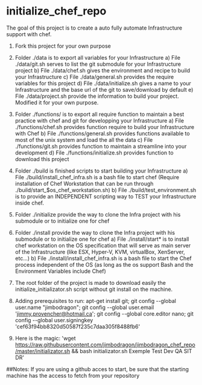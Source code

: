 # initialize_chef_repo

The goal of this project is to create a auto fully automate Infrastructure support with chef.

1. Fork this project for your own purpose

2. Folder ./data is to export all variables for your Infrastructure
  a) File ./data/git.sh serves to list the git submodule for your Infrastructure project
  b) File ./data/chef.sh gives the environment and recipe to build your Infrastructure
  c) File ./data/general.sh provides the require variables for this project
  d) File ./data/initialize.sh gives a name to your Infrastructure and the base url of the git to save/download by default
  e) File ./data/project.sh provide the information to build your project. Modified it for your own purpose.

3. Folder ./functions/ is to export all require function to maintain a best practice with chef and git for developping your Infrastructure
  a) File ./functions/chef.sh provides function require to build your Infrastructure with Chef
  b) File ./functions/general.sh provides functions available to most of the unix system and load the all the data
  c) File ./functions/git.sh provides function to maintain a streamline into your development
  d) File ./functions/initialize.sh provides function to download this project

4. Folder ./build is finished scripts to start building your Infrastructure
  a) File ./build/install_chef_infra.sh is a bash file to start chef (Require installation of Chef Workstation that can be run through ./build/start_$os_chef_workstation.sh)
  b) File ./build/test_environment.sh is to provide an INDEPENDENT scripting way to TEST your Infrastructure inside chef.

5. Folder ./initialize provide the way to clone the Infra project with his submodule or to initialize one for chef

6. Folder ./install provide the way to clone the Infra project with his submodule or to initialize one for chef
  a) File ./install/start* is to install chef workstation on the OS specification that will serve as main server of the Infrastructure (like ESX, Hyper-V, KVM, virtualBox, XenServer, etc...)
  b) File ./install/install_chef_infra.sh is a bash file to start the Chef process independent of the OS (as long as the os support Bash and the Environment Variables include Chef)

7. The root folder of the project is made to download easily the initialize_initializator.sh script without git install on the machine.

8. Adding prerequisites to run: apt-get install git; git config --global user.name "jimbodragon"; git config --global user.email 'jimmy.provencher@hotmail.ca'; git config --global core.editor nano; git config --global user.signingkey 'cef63f94bb8320d50587f235c7daa305f8488fb6'

9. Here is the magic: 'wget https://raw.githubusercontent.com/jimbodragon/jimbodragon_chef_repo/master/initializator.sh && bash initializator.sh Exemple Test Dev QA SIT DR'

##Notes: If you are using a github acces to start, be sure that the starting machine has the access to fetch from your repository
